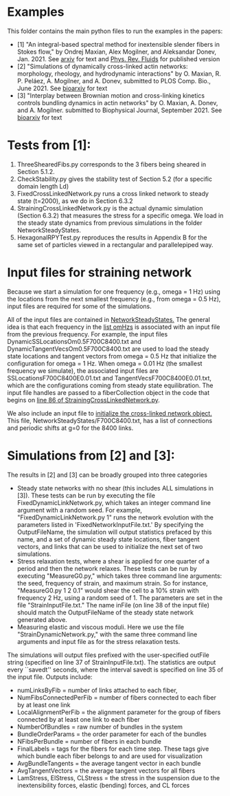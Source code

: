 # Examples 
This folder contains the main python files to run the examples
in the papers: 
* [1] "An integral-based spectral method for inextensible slender fibers in
Stokes flow," by Ondrej Maxian, Alex Mogilner, and Aleksandar Donev, Jan. 2021.
See [arxiv](https://arxiv.org/abs/2007.11728) for text and [Phys. Rev. Fluids](https://journals.aps.org/prfluids/abstract/10.1103/PhysRevFluids.6.014102) for published version
* [2] "Simulations of dynamically cross-linked actin networks: morphology, rheology, and hydrodynamic interactions" by O. Maxian, R. P. Peláez, A. Mogilner, and A. Donev, submitted to PLOS Comp. Bio., June 2021. See [bioarxiv](https://www.biorxiv.org/content/10.1101/2021.07.07.451453v1) for text
* [3] "Interplay between Brownian motion and cross-linking kinetics controls bundling dynamics in actin networks" by O. Maxian, A. Donev, and A. Mogilner. submitted to Biophysical Journal, September 2021. See [bioarxiv](https://www.biorxiv.org/content/10.1101/2021.09.17.460819v1) for text

# Tests from [1]:
1) ThreeShearedFibs.py corresponds to the 3 fibers being sheared in Section 5.1.2.
2) CheckStability.py gives the stability test of Section 5.2 (for a specific domain length Ld)
3) FixedCrossLinkedNetwork.py runs a cross linked network to steady state (t=2000), as we do in
Section 6.3.2
4) StrainingCrossLinkedNetwork.py is the actual dynamic simulation (Section 6.3.2) that measures the 
stress for a specific omega. We load in the steady state dynamics from previous simulations in the 
folder NetworkSteadyStates. 
5) HexagonalRPYTest.py reproduces the results in Appendix B for the same set of particles viewed in
a rectangular and parallelepiped way. 

# Input files for straining network
Because we start a simulation for one frequency (e.g., omega = 1 Hz) using the locations from the 
next smallest frequency (e.g., from omega = 0.5 Hz), input files are required for some of the simulations. 

All of the input files are contained in [NetworkSteadyStates.](https://github.com/stochasticHydroTools/SlenderBody/tree/master/Python/Examples/NetworkSteadyStates)
The general idea is that each frequency in the [list omHzs](https://github.com/stochasticHydroTools/SlenderBody/blob/4cf402e21404ad8b9589af1de5b652adfbb1f72e/Python/Examples/StrainingCrossLinkedNetwork.py#L45)
is associated with an input file from the previous frequency. For example, the input files DynamicSSLocationsOm0.5F700C8400.txt
and DynamicTangentVecsOm0.5F700C8400.txt are used to load the steady state locations and tangent vectors from omega = 0.5 Hz that 
initialize the configuration for omega = 1 Hz. When omega = 0.01 Hz (the smallest frequency we simulate), the associated input 
files are SSLocationsF700C8400E0.01.txt and TangentVecsF700C8400E0.01.txt, which are the configurations coming from steady state 
equilibration. The input file handles are passed to a fiberCollection object 
in the code that begins on [line 86 of StrainingCrossLinkedNetwork.py](https://github.com/stochasticHydroTools/SlenderBody/blob/4cf402e21404ad8b9589af1de5b652adfbb1f72e/Python/Examples/StrainingCrossLinkedNetwork.py#L86).

We also include an input file to [initialize the cross-linked network object.](https://github.com/stochasticHydroTools/SlenderBody/blob/4cf402e21404ad8b9589af1de5b652adfbb1f72e/Python/Examples/StrainingCrossLinkedNetwork.py#L101)
This file, NetworkSteadyStates/F700C8400.txt, has a list of connections and periodic shifts at g=0 for the 8400 links. 

# Simulations from [2] and [3]:
The results in [2] and [3] can be broadly grouped into three categories
* Steady state networks with no shear (this includes ALL simulations in [3]). These tests can be run by executing the file FixedDynamicLinkNetwork.py, which takes an integer command line argument with a random seed. For example, "FixedDynamicLinkNetwork.py 1" runs the network evolution with the parameters listed in 'FixedNetworkInputFile.txt.' By specifying the OutputFileName, the simulation will output statistics prefaced by this name, and a set of dynamic steady state locations, fiber tangent vectors, and links that can be used to initialize the next set of two simulations.
* Stress relaxation tests, where a shear is applied for one quarter of a period and then the network relaxes. These tests can be run by executing  "MeasureG0.py," which takes three command line arguments: the seed, frequency of strain, and maximum strain. So for instance, "MeasureG0.py 1 2 0.1" would shear the cell to a 10\% strain with frequency 2 Hz, using a random seed of 1. The parameters are set in the file "StrainInputFile.txt." The name inFile (on line 38 of the input file) should match the OutputFileName of the steady state network generated above. 
* Measuring elastic and viscous moduli. Here we use the file "StrainDynamicNetwork.py," with the same three command line arguments and input file as for the stress relaxation tests. 

The simulations will output files prefixed with the user-specified outFile string (specified on line 37 of StrainInputFile.txt). The statistics are output every ``savedt'' seconds, where the interval savedt is specified on line 35 of the input file. Outputs include: 
* numLinksByFib = number of links attached to each fiber, 
* NumFibsConnectedPerFib = number of fibers connected to each fiber by at least one link
* LocalAlignmentPerFib = the alignment parameter for the group of fibers connected by at least one link to each fiber
* NumberOfBundles = raw number of bundles in the system
* BundleOrderParams = the order parameter for each of the bundles
* NFibsPerBundle = number of fibers in each bundle
* FinalLabels = tags for the fibers for each time step. These tags give which bundle each fiber belongs to and are used for visualization
* AvgBundleTangents = the average tangent vector in each bundle 
* AvgTangentVectors = the average tangent vectors for all fibers
* LamStress, ElStress, CLStress = the stress in the suspension due to the inextensibility forces, elastic (bending) forces, and CL forces
